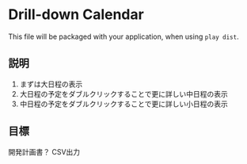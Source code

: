 Drill-down Calendar
=====================================

This file will be packaged with your application, when using `play dist`.

## 説明
1. まずは大日程の表示
2. 大日程の予定をダブルクリックすることで更に詳しい中日程の表示
3. 中日程の予定をダブルクリックすることで更に詳しい小日程の表示

## 目標
開発計画書？
CSV出力